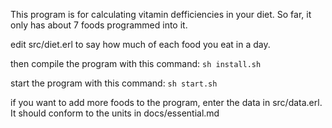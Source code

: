 This program is for calculating vitamin defficiencies in your diet. So far, it only has about 7 foods programmed into it.

edit src/diet.erl to say how much of each food you eat in a day.

then compile the program with this command:
```sh install.sh```

start the program with this command:
```sh start.sh```



if you want to add more foods to the program, enter the data in src/data.erl.
It should conform to the units in docs/essential.md